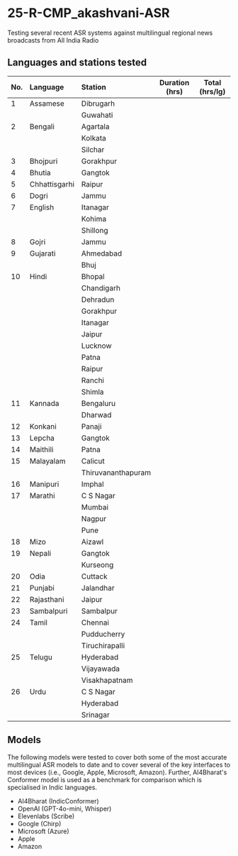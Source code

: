 # 25-R-CMP_akashvani-ASR
Testing several recent ASR systems against multilingual regional news broadcasts from All India Radio

## Languages and stations tested

| No. | Language      | Station            | Duration (hrs) | Total (hrs/lg) |
| --- | :------------ | :----------------- | -------------- | -------------- |
| 1   | Assamese      | Dibrugarh          |                |                |
|     |               | Guwahati           |                |                |
| 2   | Bengali       | Agartala           |                |                |
|     |               | Kolkata            |                |                |
|     |               | Silchar            |                |                |
| 3   | Bhojpuri      | Gorakhpur          |                |                |
| 4   | Bhutia        | Gangtok            |                |                |
| 5   | Chhattisgarhi | Raipur             |                |                |
| 6   | Dogri         | Jammu              |                |                |
| 7   | English       | Itanagar           |                |                |
|     |               | Kohima             |                |                |
|     |               | Shillong           |                |                |
| 8   | Gojri         | Jammu              |                |                |
| 9   | Gujarati      | Ahmedabad          |                |                |
|     |               | Bhuj               |                |                |
| 10  | Hindi         | Bhopal             |                |                |
|     |               | Chandigarh         |                |                |
|     |               | Dehradun           |                |                |
|     |               | Gorakhpur          |                |                |
|     |               | Itanagar           |                |                |
|     |               | Jaipur             |                |                |
|     |               | Lucknow            |                |                |
|     |               | Patna              |                |                |
|     |               | Raipur             |                |                |
|     |               | Ranchi             |                |                |
|     |               | Shimla             |                |                |
| 11  | Kannada       | Bengaluru          |                |                |
|     |               | Dharwad            |                |                |
| 12  | Konkani       | Panaji             |                |                |
| 13  | Lepcha        | Gangtok            |                |                |
| 14  | Maithili      | Patna              |                |                |
| 15  | Malayalam     | Calicut            |                |                |
|     |               | Thiruvananthapuram |                |                |
| 16  | Manipuri      | Imphal             |                |                |
| 17  | Marathi       | C S Nagar          |                |                |
|     |               | Mumbai             |                |                |
|     |               | Nagpur             |                |                |
|     |               | Pune               |                |                |
| 18  | Mizo          | Aizawl             |                |                |
| 19  | Nepali        | Gangtok            |                |                |
|     |               | Kurseong           |                |                |
| 20  | Odia          | Cuttack            |                |                |
| 21  | Punjabi       | Jalandhar          |                |                |
| 22  | Rajasthani    | Jaipur             |                |                |
| 23  | Sambalpuri    | Sambalpur          |                |                |
| 24  | Tamil         | Chennai            |                |                |
|     |               | Pudducherry        |                |                |
|     |               | Tiruchirapalli     |                |                |
| 25  | Telugu        | Hyderabad          |                |                |
|     |               | Vijayawada         |                |                |
|     |               | Visakhapatnam      |                |                |
| 26  | Urdu          | C S Nagar          |                |                |
|     |               | Hyderabad          |                |                |
|     |               | Srinagar           |                |                |


## Models

The following models were tested to cover both some of the most accurate 
multilingual ASR models to date and to cover several of the key interfaces 
to most devices (i.e., Google, Apple, Microsoft, Amazon). Further, AI4Bharat's 
Conformer model is used as a benchmark for comparison which is specialised in 
Indic languages.

- AI4Bharat (IndicConformer)
- OpenAI (GPT-4o-mini, Whisper)
- Elevenlabs (Scribe)
- Google (Chirp)
- Microsoft (Azure)
- Apple
- Amazon


